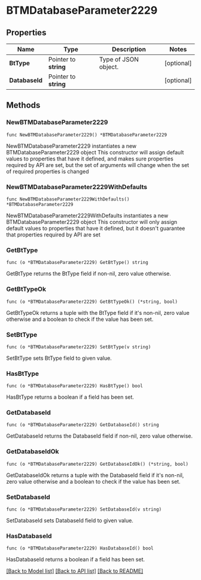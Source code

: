 # BTMDatabaseParameter2229

## Properties

Name | Type | Description | Notes
------------ | ------------- | ------------- | -------------
**BtType** | Pointer to **string** | Type of JSON object. | [optional] 
**DatabaseId** | Pointer to **string** |  | [optional] 

## Methods

### NewBTMDatabaseParameter2229

`func NewBTMDatabaseParameter2229() *BTMDatabaseParameter2229`

NewBTMDatabaseParameter2229 instantiates a new BTMDatabaseParameter2229 object
This constructor will assign default values to properties that have it defined,
and makes sure properties required by API are set, but the set of arguments
will change when the set of required properties is changed

### NewBTMDatabaseParameter2229WithDefaults

`func NewBTMDatabaseParameter2229WithDefaults() *BTMDatabaseParameter2229`

NewBTMDatabaseParameter2229WithDefaults instantiates a new BTMDatabaseParameter2229 object
This constructor will only assign default values to properties that have it defined,
but it doesn't guarantee that properties required by API are set

### GetBtType

`func (o *BTMDatabaseParameter2229) GetBtType() string`

GetBtType returns the BtType field if non-nil, zero value otherwise.

### GetBtTypeOk

`func (o *BTMDatabaseParameter2229) GetBtTypeOk() (*string, bool)`

GetBtTypeOk returns a tuple with the BtType field if it's non-nil, zero value otherwise
and a boolean to check if the value has been set.

### SetBtType

`func (o *BTMDatabaseParameter2229) SetBtType(v string)`

SetBtType sets BtType field to given value.

### HasBtType

`func (o *BTMDatabaseParameter2229) HasBtType() bool`

HasBtType returns a boolean if a field has been set.

### GetDatabaseId

`func (o *BTMDatabaseParameter2229) GetDatabaseId() string`

GetDatabaseId returns the DatabaseId field if non-nil, zero value otherwise.

### GetDatabaseIdOk

`func (o *BTMDatabaseParameter2229) GetDatabaseIdOk() (*string, bool)`

GetDatabaseIdOk returns a tuple with the DatabaseId field if it's non-nil, zero value otherwise
and a boolean to check if the value has been set.

### SetDatabaseId

`func (o *BTMDatabaseParameter2229) SetDatabaseId(v string)`

SetDatabaseId sets DatabaseId field to given value.

### HasDatabaseId

`func (o *BTMDatabaseParameter2229) HasDatabaseId() bool`

HasDatabaseId returns a boolean if a field has been set.


[[Back to Model list]](../README.md#documentation-for-models) [[Back to API list]](../README.md#documentation-for-api-endpoints) [[Back to README]](../README.md)


